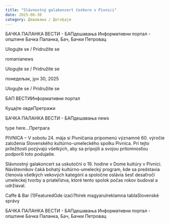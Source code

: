 ```yaml
---
title: "Slávnostný galakoncert čoskoro v Pivnici"
date: 2025-06-30
category: Дешавања / Догађаји
---
```


БАЧКА ПАЛАНКА ВЕСТИ - БАПдешавања Информативни портал - општине Бачка Паланка, Бач, Бачки Петровац

Ulogujte se / Pridružite se

romanianews

Ulogujte se / Pridružite se

понедељак, јун 30, 2025

Ulogujte se / Pridružite se

БАП ВЕСТИИнформативни портал

Куцајте овдеПретражи

БАЧКА ПАЛАНКА ВЕСТИ - БАПдешавања news

type here...Претрага

PIVNICA – V sobotu 24. mája si Pivničania pripomenú významné 60. výročie založenia Slovenského kultúrno-umeleckého spolku Pivnica. Pri tejto príležitosti pozývajú všetkých, aby sa pripojili a svojou prítomnosťou podporili toto podujatie.

Slávnostný galakoncert sa uskutoční o 19. hodine v Dome kultúry v Pivnici. Návštevníkov čaká bohatý kultúrno-umelecký program, kde sa predstavia členovia všetkých vekových kategórií a spoločne oslávia šesť desaťročí umeleckej tvorby a priateľstva, ktoré tento spolok počas rokov budoval a udržiaval.

Caffe & Bar (1)FeaturedGde izaći?hírek magyarulreklamna tablaSlovenské správy

БАЧКА ПАЛАНКА ВЕСТИ - БАПдешавања Информативни портал - општине Бачка Паланка, Бач, Бачки Петровац
